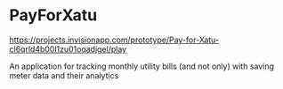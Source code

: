 # PayForXatu
https://projects.invisionapp.com/prototype/Pay-for-Xatu-cl6qrld4b00l1zu01oqadjgel/play

An application for tracking monthly utility bills (and not only) with saving meter data and their analytics
